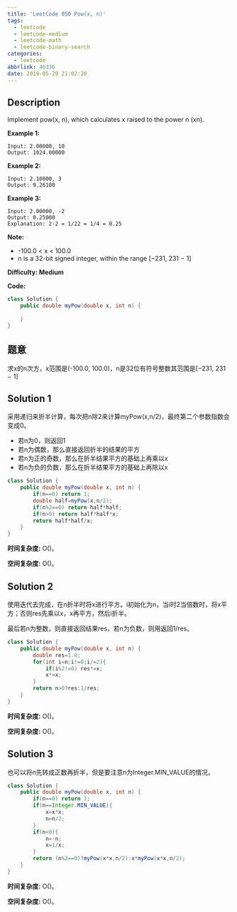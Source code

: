 ```yaml
---
title: 'LeetCode 050 Pow(x, n)'
tags:
  - leetcode
  - leetcode-medium
  - leetcode-math
  - leetcode-binary-search
categories:
  - leetcode
abbrlink: 46336
date: 2019-05-29 21:02:20
---
```


## Description

Implement pow(x, n), which calculates x raised to the power n (xn).

**Example 1:**

```
Input: 2.00000, 10
Output: 1024.00000
```

**Example 2:**

```
Input: 2.10000, 3
Output: 9.26100
```

**Example 3:**

```
Input: 2.00000, -2
Output: 0.25000
Explanation: 2-2 = 1/22 = 1/4 = 0.25
```

**Note:**

* -100.0 < x < 100.0
* n is a 32-bit signed integer, within the range [−231, 231 − 1]

**Difficulty: Medium**

**Code:**

```java
class Solution {
    public double myPow(double x, int n) {
        
    }
}
```

## 题意

求x的n次方，x范围是(-100.0, 100.0)，n是32位有符号整数其范围是[−231, 231 − 1]

<!-- more -->

## Solution 1

采用递归来折半计算，每次把n除2来计算myPow(x,n/2)，最终第二个参数指数会变成0。

* 若n为0，则返回1
* 若n为偶数，那么直接返回折半的结果的平方
* 若n为正的奇数，那么在折半结果平方的基础上再乘以x
* 若n为负的负数，那么在折半结果平方的基础上再除以x

```java
class Solution {
    public double myPow(double x, int n) {
        if(n==0) return 1;
        double half=myPow(x,n/2);
        if(n%2==0) return half*half;
        if(n>0) return half*half*x;
        return half*half/x;
    }
}
```

**时间复杂度:** O()。

**空间复杂度:** O()。

## Solution 2

使用迭代去完成，在n折半时将x进行平方。i初始化为n，当i时2当倍数时，将x平方；否则res先乘以x，x再平方，然后i折半。

最后若n为整数，则直接返回结果res，若n为负数，则用返回1/res。

```java
class Solution {
    public double myPow(double x, int n) {
        double res=1.0;
        for(int i=n;i!=0;i/=2){
            if(i%2!=0) res*=x;
            x*=x;
        }
        return n>0?res:1/res;
    }
}
```

**时间复杂度:** O()。

**空间复杂度:** O()。

## Solution 3

也可以将n先转成正数再折半，但是要注意n为Integer.MIN_VALUE的情况。

```java
class Solution {
    public double myPow(double x, int n) {
        if(n==0) return 1;
        if(n==Integer.MIN_VALUE){
            x=x*x;
            n=n/2;
        }
        if(n<0){
            n=-n;
            x=1/x;
        }
        return (n%2==0)?myPow(x*x,n/2):x*myPow(x*x,n/2);
    }
}
```

**时间复杂度:** O()。

**空间复杂度:** O()。

